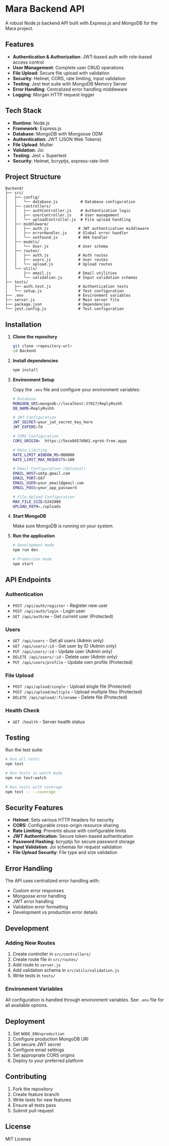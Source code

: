 # Mara Backend API

A robust Node.js backend API built with Express.js and MongoDB for the Mara project.

## Features

- **Authentication & Authorization**: JWT-based auth with role-based access control
- **User Management**: Complete user CRUD operations
- **File Upload**: Secure file upload with validation
- **Security**: Helmet, CORS, rate limiting, input validation
- **Testing**: Jest test suite with MongoDB Memory Server
- **Error Handling**: Centralized error handling middleware
- **Logging**: Morgan HTTP request logger

## Tech Stack

- **Runtime**: Node.js
- **Framework**: Express.js
- **Database**: MongoDB with Mongoose ODM
- **Authentication**: JWT (JSON Web Tokens)
- **File Upload**: Multer
- **Validation**: Joi
- **Testing**: Jest + Supertest
- **Security**: Helmet, bcryptjs, express-rate-limit

## Project Structure

```
Backend/
├── src/
│   ├── config/
│   │   └── database.js          # Database configuration
│   ├── controllers/
│   │   ├── authController.js    # Authentication logic
│   │   ├── userController.js    # User management
│   │   └── uploadController.js  # File upload handling
│   ├── middleware/
│   │   ├── auth.js             # JWT authentication middleware
│   │   ├── errorHandler.js     # Global error handler
│   │   └── notFound.js         # 404 handler
│   ├── models/
│   │   └── User.js             # User schema
│   ├── routes/
│   │   ├── auth.js             # Auth routes
│   │   ├── users.js            # User routes
│   │   └── upload.js           # Upload routes
│   └── utils/
│       ├── email.js            # Email utilities
│       └── validation.js       # Input validation schemas
├── tests/
│   ├── auth.test.js            # Authentication tests
│   └── setup.js                # Test configuration
├── .env                        # Environment variables
├── server.js                   # Main server file
├── package.json                # Dependencies
└── jest.config.js              # Test configuration
```

## Installation

1. **Clone the repository**
   ```bash
   git clone <repository-url>
   cd Backend
   ```

2. **Install dependencies**
   ```bash
   npm install
   ```

3. **Environment Setup**
   
   Copy the `.env` file and configure your environment variables:
   ```bash
   # Database
   MONGODB_URI=mongodb://localhost:27017/ReplyRushh
   DB_NAME=ReplyRushh

   # JWT Configuration
   JWT_SECRET=your_jwt_secret_key_here
   JWT_EXPIRE=7d

   # CORS Configuration
   CORS_ORIGIN=  https://5ece8457d962.ngrok-free.appp

   # Rate Limiting
   RATE_LIMIT_WINDOW_MS=900000
   RATE_LIMIT_MAX_REQUESTS=100

   # Email Configuration (Optional)
   EMAIL_HOST=smtp.gmail.com
   EMAIL_PORT=587
   EMAIL_USER=your_email@gmail.com
   EMAIL_PASS=your_app_password

   # File Upload Configuration
   MAX_FILE_SIZE=5242880
   UPLOAD_PATH=./uploads
   ```

4. **Start MongoDB**
   
   Make sure MongoDB is running on your system.

5. **Run the application**
   ```bash
   # Development mode
   npm run dev

   # Production mode
   npm start
   ```

## API Endpoints

### Authentication
- `POST /api/auth/register` - Register new user
- `POST /api/auth/login` - Login user
- `GET /api/auth/me` - Get current user (Protected)

### Users
- `GET /api/users` - Get all users (Admin only)
- `GET /api/users/:id` - Get user by ID (Admin only)
- `PUT /api/users/:id` - Update user (Admin only)
- `DELETE /api/users/:id` - Delete user (Admin only)
- `PUT /api/users/profile` - Update own profile (Protected)

### File Upload
- `POST /api/upload/single` - Upload single file (Protected)
- `POST /api/upload/multiple` - Upload multiple files (Protected)
- `DELETE /api/upload/:filename` - Delete file (Protected)

### Health Check
- `GET /health` - Server health status

## Testing

Run the test suite:
```bash
# Run all tests
npm test

# Run tests in watch mode
npm run test:watch

# Run tests with coverage
npm test -- --coverage
```

## Security Features

- **Helmet**: Sets various HTTP headers for security
- **CORS**: Configurable cross-origin resource sharing
- **Rate Limiting**: Prevents abuse with configurable limits
- **JWT Authentication**: Secure token-based authentication
- **Password Hashing**: bcryptjs for secure password storage
- **Input Validation**: Joi schemas for request validation
- **File Upload Security**: File type and size validation

## Error Handling

The API uses centralized error handling with:
- Custom error responses
- Mongoose error handling
- JWT error handling
- Validation error formatting
- Development vs production error details

## Development

### Adding New Routes

1. Create controller in `src/controllers/`
2. Create route file in `src/routes/`
3. Add route to `server.js`
4. Add validation schema in `src/utils/validation.js`
5. Write tests in `tests/`

### Environment Variables

All configuration is handled through environment variables. See `.env` file for all available options.

## Deployment

1. Set `NODE_ENV=production`
2. Configure production MongoDB URI
3. Set secure JWT secret
4. Configure email settings
5. Set appropriate CORS origins
6. Deploy to your preferred platform

## Contributing

1. Fork the repository
2. Create feature branch
3. Write tests for new features
4. Ensure all tests pass
5. Submit pull request

## License

MIT License
